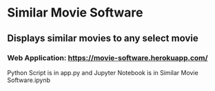 # Similar Movie Software
## Displays similar movies to any select movie              
### Web Application: https://movie-software.herokuapp.com/
Python Script is in app.py and Jupyter Notebook is in Similar Movie Software.ipynb
